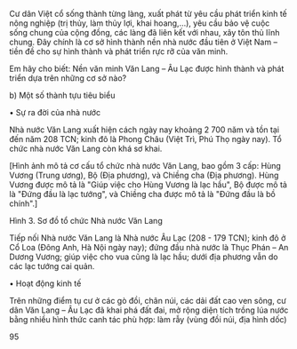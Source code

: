 Cư dân Việt cổ sống thành từng làng, xuất phát từ yêu cầu phát triển kinh tế nông nghiệp (trị thủy, làm thủy lợi, khai hoang,...), yêu cầu bảo vệ cuộc sống chung của cộng đồng, các làng đã liên kết với nhau, xây tôn thủ lĩnh chung. Đây chính là cơ sở hình thành nền nhà nước đầu tiên ở Việt Nam – tiền đề cho sự hình thành và phát triển rực rỡ của văn minh.

Em hãy cho biết: Nền văn minh Văn Lang – Âu Lạc được hình thành và phát triển dựa trên những cơ sở nào?

b) Một số thành tựu tiêu biểu

• Sự ra đời của nhà nước

Nhà nước Văn Lang xuất hiện cách ngày nay khoảng 2 700 năm và tồn tại đến năm 208 TCN; kinh đô là Phong Châu (Việt Trì, Phú Thọ ngày nay). Tổ chức nhà nước Văn Lang còn khá sơ khai.

[Hình ảnh mô tả cơ cấu tổ chức nhà nước Văn Lang, bao gồm 3 cấp: Hùng Vương (Trung ương), Bộ (Địa phương), và Chiềng cha (Địa phương). Hùng Vương được mô tả là "Giúp việc cho Hùng Vương là lạc hầu", Bộ được mô tả là "Đứng đầu là lạc tướng", và Chiềng cha được mô tả là "Đứng đầu là bồ chính".]

Hình 3. Sơ đồ tổ chức Nhà nước Văn Lang

Tiếp nối Nhà nước Văn Lang là Nhà nước Âu Lạc (208 - 179 TCN); kinh đô ở Cổ Loa (Đông Anh, Hà Nội ngày nay); đứng đầu nhà nước là Thục Phán – An Dương Vương; giúp việc cho vua cũng là lạc hầu; dưới địa phương vẫn do các lạc tướng cai quản.

• Hoạt động kinh tế

Trên những điểm tụ cư ở các gò đồi, chân núi, các dải đất cao ven sông, cư dân Văn Lang – Âu Lạc đã khai phá đất đai, mở rộng diện tích trồng lúa nước bằng nhiều hình thức canh tác phù hợp: làm rẫy (vùng đồi núi, địa hình dốc)

95